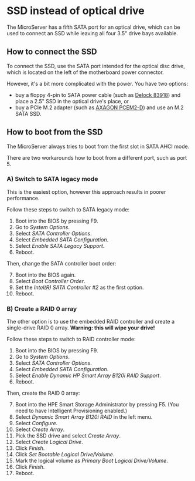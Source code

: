# SSD instead of optical drive

The MicroServer has a fifth SATA port for an optical drive, which can be used to connect an SSD while leaving all four 3.5" drive bays available.

## How to connect the SSD

To connect the SSD, use the SATA port intended for the optical disc drive, which is located on the left of the motherboard power connector.

However, it's a bit more complicated with the power. You have two options:

- buy a floppy 4-pin to SATA power cable (such as [Delock 83918](https://www.amazon.de/-/cs/dp/B018NKPZVW)) and place a 2.5" SSD in the optical drive's place, or
- buy a PCIe M.2 adapter (such as [AXAGON PCEM2-D](https://www.amazon.de/AXAGON-PCEM2-D-Anschluss-Festplatten-Computer/dp/B07VM1RV3Y)) and use an M.2 SATA SSD.

## How to boot from the SSD

The MicroServer always tries to boot from the first slot in SATA AHCI mode.

There are two workarounds how to boot from a different port, such as port 5.

### A) Switch to SATA legacy mode

This is the easiest option, however this approach results in poorer performance.

Follow these steps to switch to SATA legacy mode:

1. Boot into the BIOS by pressing F9.
2. Go to _System Options_.
3. Select _SATA Controller Options_.
4. Select _Embedded SATA Configuration_.
5. Select _Enable SATA Legacy Support_.
6. Reboot.

Then, change the SATA controller boot order:

7. Boot into the BIOS again.
8. Select _Boot Controller Order_.
9. Set the _Intel(R) SATA Controller #2_ as the first option.
10. Reboot.

### B) Create a RAID 0 array

The other option is to use the embedded RAID controller and create a single-drive RAID 0 array. **Warning: this will wipe your drive!**

Follow these steps to switch to RAID controller mode:

1. Boot into the BIOS by pressing F9.
2. Go to _System Options_.
3. Select _SATA Controller Options_.
4. Select _Embedded SATA Configuration_.
5. Select _Enable Dynamic HP Smart Array B120i RAID Support_.
6. Reboot.

Then, create the RAID 0 array:

7. Boot into the HPE Smart Storage Administrator by pressing F5. (You need to have Intelligent Provisioning enabled.)
8. Select _Dynamic Smart Array B120i RAID_ in the left menu.
9. Select _Configure_.
10. Select _Create Array_.
11. Pick the SSD drive and select _Create Array_.
12. Select _Create Logical Drive_.
13. Click _Finish_.
14. Click _Set Bootable Logical Drive/Volume_.
15. Mark the logical volume as _Primary Boot Logical Drive/Volume_.
16. Click _Finish_.
17. Reboot.
